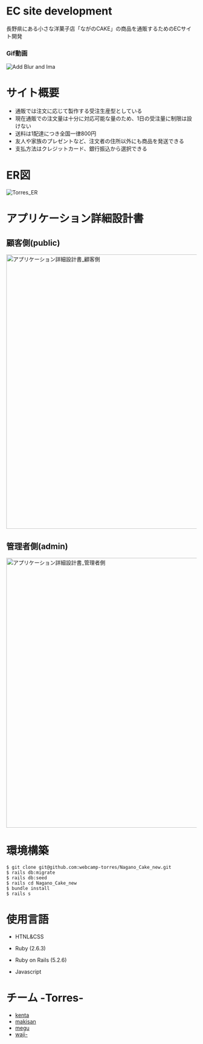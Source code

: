 # EC site development

長野県にある小さな洋菓子店「ながのCAKE」の商品を通販するためのECサイト開発

### Gif動画

![Add Blur and Ima](https://user-images.githubusercontent.com/82434457/127146174-f8adbbf1-a8ba-421c-88d6-0e1aeac5bff5.gif)

# サイト概要
* 通販では注文に応じて製作する受注生産型としている
* 現在通販での注文量は十分に対応可能な量のため、1日の受注量に制限は設けない
* 送料は1配達につき全国一律800円
* 友人や家族のプレゼントなど、注文者の住所以外にも商品を発送できる
* 支払方法はクレジットカード、銀行振込から選択できる

# ER図
![Torres_ER](https://user-images.githubusercontent.com/82434457/127075889-a8119918-8dd2-47f9-be17-cff735242033.png)

# アプリケーション詳細設計書
## 顧客側(public)
<img width="727" alt="アプリケーション詳細設計書_顧客側" src="https://user-images.githubusercontent.com/82434457/127076965-03a1770f-1363-4df1-9d52-ec25b09ffcd0.png">

## 管理者側(admin)
<img width="715" alt="アプリケーション詳細設計書_管理者側" src="https://user-images.githubusercontent.com/82434457/127076954-582e6a11-7175-490c-9d94-662c4f981c29.png">

# 環境構築
```
$ git clone git@github.com:webcamp-torres/Nagano_Cake_new.git
$ rails db:migrate
$ rails db:seed
$ rails cd Nagano_Cake_new
$ bundle install
$ rails s
```

# 使用言語
* HTNL&CSS

* Ruby (2.6.3)

* Ruby on Rails (5.2.6)

* Javascript

# チーム -Torres-
* [kenta](https://github.com/Kenta-Sugaya)
* [makisan](https://github.com/makisan3)
* [megu](https://github.com/ogmegumi)
* [waji-](https://github.com/kgdskc)
